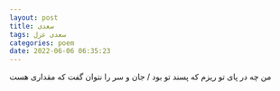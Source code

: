 ```yaml
---
layout: post
title: سعدی
tags: سعدی غزل
categories: poem
date: 2022-06-06 06:35:23
---
```


من چه در پای تو ریزم که پسند تو بود / جان و سر را نتوان گفت که مقداری هست
